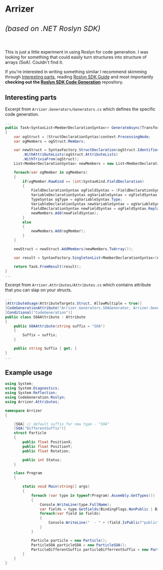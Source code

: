 # Arrizer <sup><h6>(based on .NET Roslyn SDK)</h6></sup>

This is just a little experiment in using Roslyn for code generation. I was looking for something that could easily turn structures into structure of arrays *(SoA)*. Couldn't find it.

If you're interested in writing something similar I recommend skimming through [Interesting parts](#interesting-parts), reading [Roslyn SDK Guide](https://docs.microsoft.com/en-us/dotnet/csharp/roslyn-sdk/) and most importantly **checking out the [Roslyn SDK Code Generation](https://github.com/AArnott/CodeGeneration.Roslyn)** repository.

## Interesting parts
Excerpt from `Arrizer.Generators/Generators.cs` which defines the specific code generation.
```C#
...
public Task<SyntaxList<MemberDeclarationSyntax>> GenerateAsync(TransformationContext context, IProgress<Diagnostic> progress, CancellationToken cancellationToken)
{
    var ogStruct = (StructDeclarationSyntax)context.ProcessingNode;
    var ogMembers = ogStruct.Members;

    var newStruct = SyntaxFactory.StructDeclaration(ogStruct.Identifier.ValueText + suffix)
        .WithAttributeLists(ogStruct.AttributeLists)
        .WithTriviaFrom(ogStruct);
    List<MemberDeclarationSyntax> newMembers = new List<MemberDeclarationSyntax>();

    foreach(var ogMember in ogMembers)
    {
        if(ogMember.RawKind == (int)SyntaxKind.FieldDeclaration)
        {
            FieldDeclarationSyntax ogFieldSyntax = (FieldDeclarationSyntax)ogMember;
            VariableDeclarationSyntax ogVariableSyntax = ogFieldSyntax.Declaration;
            TypeSyntax ogType = ogVariableSyntax.Type;
            VariableDeclarationSyntax newVariableSyntax = ogVariableSyntax.WithType(ArrayType(ogType, SingletonList(ArrayRankSpecifier())));
            FieldDeclarationSyntax newFieldSyntax = ogFieldSyntax.ReplaceNode(ogVariableSyntax, newVariableSyntax);
            newMembers.Add(newFieldSyntax);
        }
        else
        {
            newMembers.Add(ogMember);
        }
    }

    newStruct = newStruct.AddMembers(newMembers.ToArray());

    var result = SyntaxFactory.SingletonList<MemberDeclarationSyntax>(newStruct);

    return Task.FromResult(result);
}
...
```

Excerpt from `Arrizer.Attributes/Attributes.cs` which contains attribute that you can slap on your structs.
```C#
...
[AttributeUsage(AttributeTargets.Struct, AllowMultiple = true)]
[CodeGenerationAttribute("Arrizer.Generators.SOAGenerator, Arrizer.Generators")]
[Conditional("CodeGeneration")]
public class SOAAttribute : Attribute
{
    public SOAAttribute(string suffix = "SOA")
    {
        Suffix = suffix;
    }

    public string Suffix { get; }
}
...
```

## Example usage
```C#
using System;
using System.Diagnostics;
using System.Reflection;
using CodeGeneration.Roslyn;
using Arrizer.Attributes;

namespace Arrizer
{

    [SOA] // default suffix for new type - "SOA"
    [SOA("DifferentSuffix")]
    struct Particle
    {
        public float PositionX;
        public float PositionY;
        public float Rotation;

        public int Status;
    }

    class Program
    {

        static void Main(string[] args)
        {
            foreach (var type in typeof(Program).Assembly.GetTypes())
            {
                Console.WriteLine(type.FullName);
                var fields = type.GetFields(BindingFlags.NonPublic | BindingFlags.Public | BindingFlags.Instance);
                foreach(var field in fields)
                {
                    Console.WriteLine("  - " + (field.IsPublic?"public":"private") + " " + field.FieldType.Name + " " + field.Name);
                }
            }

            Particle particle = new Particle();
            ParticleSOA particleSOA = new ParticleSOA();
            ParticleDifferentSuffix particleDifferrentSuffix = new ParticleDifferentSuffix();
        }
    }
}

```
